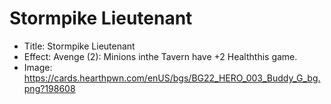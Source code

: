 # Stormpike Lieutenant
- Title:  Stormpike Lieutenant
- Effect:  Avenge (2): Minions inthe Tavern have +2 Healththis game.
- Image:  https://cards.hearthpwn.com/enUS/bgs/BG22_HERO_003_Buddy_G_bg.png?198608
